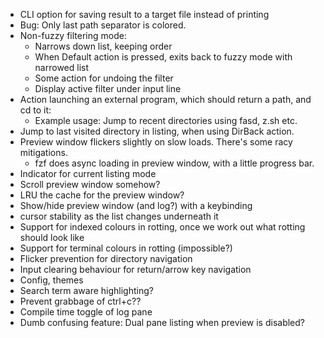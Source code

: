 * CLI option for saving result to a target file instead of printing
* Bug: Only last path separator is colored.
* Non-fuzzy filtering mode:
    - Narrows down list, keeping order
    - When Default action is pressed, exits back to fuzzy mode with narrowed list
    - Some action for undoing the filter
    - Display active filter under input line
* Action launching an external program, which should return a path, and cd to it:
  - Example usage: Jump to recent directories using fasd, z.sh etc.
* Jump to last visited directory in listing, when using DirBack action.
* Preview window flickers slightly on slow loads. There's some racy mitigations.
  - fzf does async loading in preview window, with a little progress bar.
* Indicator for current listing mode
* Scroll preview window somehow?
* LRU the cache for the preview window?
* Show/hide preview window (and log?) with a keybinding
* cursor stability as the list changes underneath it
* Support for indexed colours in rotting, once we work out what rotting should look like
* Support for terminal colours in rotting (impossible?)
* Flicker prevention for directory navigation
* Input clearing behaviour for return/arrow key navigation
* Config, themes
* Search term aware highlighting?
* Prevent grabbage of ctrl+c??
* Compile time toggle of log pane
* Dumb confusing feature: Dual pane listing when preview is disabled?
